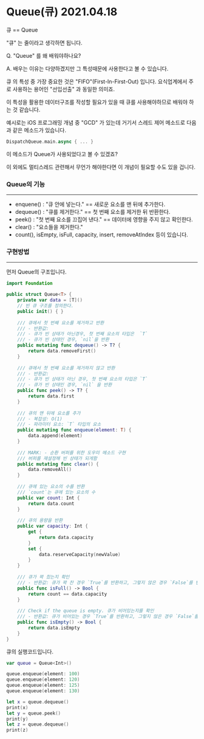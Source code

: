 # Queue(큐) 2021.04.18

큐 == Queue

"큐" 는 줄이라고 생각하면 됩니다. 

Q. "Queue" 를 왜 배워야하나요?

A. 배우는 이유는 다양하겠지만 그 특성때문에 사용한다고 볼 수 있습니다.

큐 의 특성 중 가장 중요한 것은 "FIFO"(First-In-First-Out) 입니다. 요식업계에서 주로 사용하는 용어인 "선입선출" 과 동일한 의미죠.

이 특성을 활용한 데이터구조를 작성할 필요가 있을 때 큐를 사용해야하므로 배워야 하는 것 같습니다.

예시로는 iOS 프로그래밍 개념 중 "GCD" 가 있는데 거기서 스레드 제어 메소드로 다음과 같은 메소드가 있습니다.

```swift
DispatchQueue.main.async { ... }
```

이 메소드가 Queue가 사용되었다고 볼 수 있겠죠? 

이 외에도 멀티스레드 관련해서 무언가 해야한다면 이 개념이 필요할 수도 있을 겁니다.

### Queue의 기능

---

- enquene() : "큐 안에 넣는다." == 새로운 요소를 맨 뒤에 추가한다.
- dequeue() : "큐를 제거한다." == 첫 번째 요소를 제거한 뒤 반환한다.
- peek() : "첫 번째 요소를 끄집어 낸다." == 데이터에 영향을 주지 않고 확인한다.
- clear() : "요소들을 제거한다."
- count(), isEmpty, isFull, capacity, insert, removeAtIndex 등이 있습니다.

### 구현방법

---

먼저 Queue의 구조입니다.

```swift
import Foundation

public struct Queue<T> {
    private var data = [T]()
    // 빈 큐 구조를 정의한다.
    public init() { }
    
    /// 큐에서 첫 번째 요소를 제거하고 반환
    /// - 반환값:
    /// - 큐가 빈 상태가 아닌경우, 첫 번째 요소의 타입은  `T`
    /// - 큐가 빈 상태인 경우, `nil`을 반환
    public mutating func dequeue() -> T? {
        return data.removeFirst()
    }
    
    /// 큐에서 첫 번째 요소를 제거하지 않고 반환
    /// - 반환값:
    /// - 큐가 빈 상태가 아닌 경우, 첫 번째 요소의 타입은 `T`
    /// - 큐가 빈 상태인 경우, `nil` 을 반환
    public func peek() -> T? {
        return data.first
    }
    
    /// 큐의 맨 뒤에 요소를 추가
    /// - 복잡성: O(1)
    /// - 파라미터 요소: `T` 타입의 요소
    public mutating func enqueue(element: T) {
        data.append(element)
    }
    
    /// MARK: - 순환 버퍼를 위한 도우미 메소드 구현
    /// 버퍼를 재설정해 빈 상태가 되게함
    public mutating func clear() {
        data.removeAll()
    }
    
    /// 큐에 있는 요소의 수를 반환
    /// `count`는 큐에 있는 요소의 수
    public var count: Int {
        return data.count
    }
    
    /// 큐의 용량을 반환
    public var capacity: Int {
        get {
            return data.capacity
        }
        set {
            data.reserveCapacity(newValue)
        }
    }
    
    /// 큐가 꽉 찼는지 확인
    /// - 반환값: 큐가 꽉 찬 경우 `True`를 반환하고, 그렇지 않은 경우 `False`를 반환
    public func isFull() -> Bool {
        return count == data.capacity
    }
    
    /// Check if the queue is empty. 큐가 비어있는지를 확인
    /// - 반환값: 큐가 비어있는 경우 `True`를 반환하고, 그렇지 않은 경우 `False`를 반환
    public func isEmpty() -> Bool {
        return data.isEmpty
    }
}
```

큐의 실행코드입니다.

```swift
var queue = Queue<Int>()

queue.enqueue(element: 100)
queue.enqueue(element: 120)
queue.enqueue(element: 125)
queue.enqueue(element: 130)

let x = queue.dequeue()
print(x)
let y = queue.peek()
print(y)
let z = queue.dequeue()
print(z)

```



